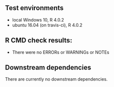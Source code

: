 ## Test environments

* local Windows 10, R 4.0.2
* ubuntu 16.04 (on travis-ci), R 4.0.2

## R CMD check results:

* There were no ERRORs or WARNINGs or NOTEs 

## Downstream dependencies

There are currently no downstream dependencies.
